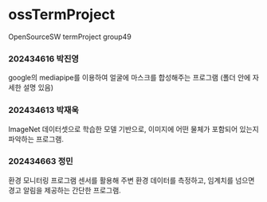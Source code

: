 # ossTermProject
OpenSourceSW termProject group49

### 202434616 박진영
google의 mediapipe를 이용하여 얼굴에 마스크를 합성해주는 프로그램 (폴더 안에 자세한 설명 있음)

### 202434613 박재욱
ImageNet 데이터셋으로 학습한 모델 기반으로, 이미지에 어떤 물체가 포함되어 있는지 파악하는 프로그램.

### 202434663 정민
환경 모니터링 프로그램
센서를 활용해 주변 환경 데이터를 측정하고, 임계치를 넘으면 경고 알림을 제공하는 간단한 프로그램.
